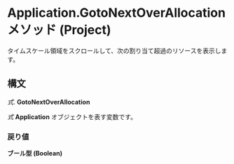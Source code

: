 
# Application.GotoNextOverAllocation メソッド (Project)

タイムスケール領域をスクロールして、次の割り当て超過のリソースを表示します。


## 構文

 _式_. **GotoNextOverAllocation**

 _式_ **Application** オブジェクトを表す変数です。


### 戻り値

 **ブール型 (Boolean)**

